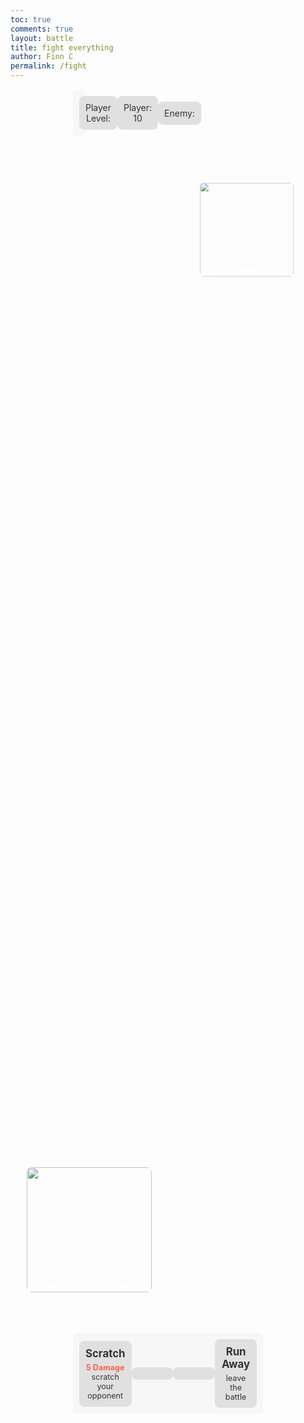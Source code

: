 ```yaml
---
toc: true
comments: true
layout: battle
title: fight everything
author: Finn C
permalink: /fight
---
```

<style>
    .fight-container {
        display: flex;
        justify-content: space-around;
        align-items: flex-start; /* Align items to the top */
        margin-top: 50px;
    }

    .player-box,
    .enemy-box {
        width: 200px; /* Increased width */
        height: 200px; /* Increased height */
        border-radius: 8px;
        overflow: hidden;
        position: relative; /* Add position relative to allow absolute positioning */
    }

    .player-box img,
    .enemy-box img {
        width: 100%;
        height: 100%;
        object-fit: cover;
    }

    .controller {
        display: flex;
        justify-content: space-around;
        align-items: center;
        background-color: #f7f7f7;
        padding: 10px;
        border-radius: 8px;
        margin-top: 15px;
        margin-left: 100px;
        margin-right: 100px;
        transform: translateY(40vh); /* Move the player image down */
    }

    .move {
        background-color: #e0e0e0;
        color: #333;
        text-align: center;
        padding: 10px;
        border-radius: 8px;
        width: 150px;
        cursor: pointer;
        transition: background-color 0.3s;
    }

    .move:hover {
        background-color: #ccc;
    }

    h1 {
        margin: 0;
        font-size: 1.2em;
    }

    .player-box {
        margin-bottom: 50px; /* Add margin to push it down */
        transform: translateY(40vh); /* Move the player image down */
    }

    .enemy-box {
        order: 2; /* Order the enemy box to appear second */
        transform: scale(0.75); /* Make the enemy image a bit smaller */
    }

    p {
        margin: 5px 0 0;
        font-size: 0.9em;
    }

    b {
        color: #ff6347;
    }

    #response-box {
        color: white;
    }

    /* Shadow/platform effect */
    .player-box::after,
    .enemy-box::after {
        content: "";
        position: absolute;
        bottom: -10px;
        left: 0;
        width: 100%;
        height: 20px;
        background: rgba(255, 255, 255, 0.5);
        border-radius: 50%;
        z-index: -1;
        box-shadow: 0px 0px 10px 5px rgba(255, 255, 255, 0.5);
    }

    .health-box {
        display: flex;
        justify-content: space-around;
        align-items: center;
        background-color: #f7f7f7;
        padding: 10px;
        border-radius: 8px;
        margin-top: 15px;
        margin-left: 100px;
        margin-right: 70vw;
    }
</style>

<style>
    .banner {
        background-image: linear-gradient(rgba(0,0,0,0.5),rgba(0, 0, 0, 0.5)),url(images/grassy_background.png);
        background-size: cover;
        background-position: center;
    }
</style>

<div>
    <div class="health-box">
        <div class="move" id="level">Player Level: </div>
        <div class="move" id="health">Player: 10</div>
        <div class="move" id="EnemyHealth">Enemy: </div>
    </div>
    <div class="fight-container">
        <div class="player-box">
            <img src="{{site.baseurl}}/images/player.png">
        </div>
        <div class="enemy-box">
            <img src="{{site.baseurl}}/images/enemy.png">
        </div>
    </div>
    <div class="controller">
        <div class="move" id="move1">
            <h1>Scratch</h1>
            <p><b>5 Damage</b> scratch your opponent</p>
        </div>
        <div class="move"></div>
        <div class="move"></div>
        <div class="move" id="run">
            <h1>Run Away</h1>
            <p>leave the battle</p>
        </div>
    </div>
</div>

<script>
    // Define a global array to store enemy IDs
    let enemyIds = [];
    const questions = {
        question1: "Is JavaScript a statically typed language?",
        answer1: "No",
        
        question2: "Does HTML stand for Hyper Text Markup Language?",
        answer2: "Yes",
        
        question3: "Is Python a compiled language?",
        answer3: "No",
        
        question4: "Does CSS stand for Cascading Style Sheets?",
        answer4: "Yes",
        
        question5: "Is Java primarily used for front-end web development?",
        answer5: "No",
        
        // Add more questions and answers as needed
    };
    //Enemy Values
    var updateHealthEnemy = document.getElementById("EnemyHealth");
    var updateHealth = document.getElementById("health");
    var levelUpdate = document.getElementById("level");
    var eHealth = 0;
    var eAttack = 0;
    var eDefense = 0;
    let userLevel = 1;

    // Add event listeners to the buttons
    document.getElementById("move1").addEventListener("click", function() {
        Battle(5);
    });
    document.getElementById("run").addEventListener("click", Leave);

    // Define global variables
    let StartingHealth = 10;
    let health = 10;

    // Call the function to fetch enemies when the script is loaded
    GetLevel();
    GetEnemy();
    
    function Question() {
        let random = Math.floor(Math.random() * 5);
        let answer = questions[`answer${random}`];
        let question = questions[`question${random}`];

        console.log("Question:", question);
        console.log("Answer:", answer);

        let response = prompt(question ? question.toLowerCase() : "Question not available");
        
        if (response === null || response === undefined) {
            console.log("Prompt cancelled or failed");
            return false; // or handle differently based on your requirements
        }

        if (response == answer) {
            return true;
        } else {
            return false;
        }
    }

    function Leave() {
        if (health < StartingHealth / 2) {
            alert("Running Away Failed");
        }
    }

    function GetEnemy() {
        // Fetch the Users Account Points First
        // Hard Coded Value for now
        console.log(userLevel);

        var myHeaders = new Headers();
        myHeaders.append("Content-Type", "application/json");

        var requestOptions = {
            method: 'GET',
            headers: myHeaders,
            credentials: 'include',  // Include this line for cross-origin requests with credentials
            redirect: 'follow'
        };

        var api = "http://localhost:8032/api/enemies"
        fetch(api, requestOptions)
        .then(response => response.json()) // Convert response to JSON format
        .then(result => {
            console.log(result); // Log the result for debugging purposes

            // Filter enemies based on user's level or lower
            let filteredEnemies = result.filter(enemy => parseInt(enemy.level) <= parseInt(userLevel));

            if (filteredEnemies.length > 0) {
                // Loop through filtered enemies to populate enemyIds array and update enemy health
                filteredEnemies.forEach(enemy => {
                    enemyIds.push(enemy.id); // Add enemy ID to the array
                });

                // Get a random enemy ID from the enemyIds array
                let randomEnemyIndex = Math.floor(Math.random() * filteredEnemies.length);

                // Get the random enemy object
                let randomEnemy = filteredEnemies[randomEnemyIndex];

                // Updating Values depending on the fetched enemy
                eHealth = randomEnemy.health;
                eAttack = randomEnemy.attack;
                eDefense = randomEnemy.defense;

                updateHealthEnemy.innerHTML = `Enemy: ${eHealth}`;
            } else {
                console.log("No enemies found at or below user's level.");
            }
        })
        .catch(error => console.log('error', error));
    }

    function Battle(attack) {
        correct = Question();
        if (correct == true) {
            eHealth -= attack;
            updateHealthEnemy.innerHTML = `Enemy: ${eHealth}`;
        } else {
            health -= eAttack;
            updateHealth.innerHTML = `Player: ${health}`;
        }
        if (health <= 0) {
            return;
        }
        if (eHealth <= 0) {
            return;
        }
    }

    function GetLevel() {
      var requestOptions = {
        method: 'GET',
        mode: 'cors',
        cache: 'default',
        credentials: 'include',
      };

      fetch("http://localhost:8032/api/person/jwt", requestOptions)
      //fetch("https://codemaxxers.stu.nighthawkcodingsociety.com/api/person/jwt", requestOptions)
        .then(response => {
                if (!response.ok) {
                    const errorMsg = 'Login error: ' + response.status;
                    console.log(errorMsg);

                    switch (response.status) {
                        case 401:
                            alert("Please log into or make an account");
                            // window.location.href = "login";
                            break;
                        case 403:
                            alert("Access forbidden. You do not have permission to access this resource.");
                            break;
                        case 404:
                            alert("User not found. Please check your credentials.");
                            break;
                        // Add more cases for other status codes as needed
                        default:
                            alert("Login failed. Please try again later.");
                    }

                    return Promise.reject('Login failed');
                }
                return response.json();
                // Success!!!
            })
        .then(data => {
            userLevel = data.accountLevel; // Set the innerHTML to just the numeric value
            return userLevel;
        })
        .catch(error => console.log('error', error));
  }

</script>